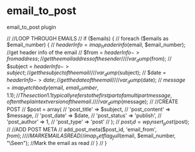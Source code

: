 # email_to_post

email_to_post plugin

// //LOOP THROUGH EMAILS
// if ($emails) {
    //     foreach ($emails as $email_number) {
    //         $headerInfo = imap_headerinfo($email, $email_number); //get header info of the email
    //         $from = $headerInfo->fromaddress; //get the email address of the sender
    //         // var_dump($from);
// $subject = $headerInfo->subject; //get the subject of the email
    //         // var_dump($subject);
// $date = $headerInfo->date; //get the date of the email
    //         // var_dump($date);
// $message = imap_fetchbody($email, $email_number, 1.1); //The section 1.1 typically refers to the first part of a multipart message, often the plain text version of the email.
    //         // var_dump($message);
// //CREATE POST
// $post = array(
    //             'post_title' => $subject,
    //             'post_content' => $message,
    //             'post_date' => $date,
    //             'post_status' => 'publish',
    //             'post_author' => 1,
    //             'post_type' => 'post'
    //         );
    //         $post_id = wp_insert_post($post);
// //ADD POST META
// add_post_meta($post_id, 'email_from', $from);
    //         // MARK EMAIL AS READ
    //         imap_setflag_full($email, $email_number, "\Seen"); //Mark the email as read
// }
// }
